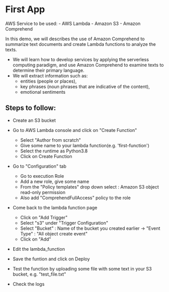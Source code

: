 # First App 

AWS Service to be used:
    - AWS Lambda 
    - Amazon S3 
    - Amazon Comprehend 

In this demo, we will describes the use of Amazon Comprehend to summarize text documents and create Lambda functions to analyze the texts. 
- We will learn how to develop services by applying the serverless computing paradigm, and use Amazon Comprehend to examine texts to determine their primary language. 
- We will extract information such as:
    - entities (people or places), 
    - key phrases (noun phrases that are indicative of the content), 
    - emotional sentiments

## Steps to follow:

- Create an S3 bucket 
- Go to AWS Lambda console and click on "Create Function" 
    - Select "Author from scratch" 
    - Give some name to your lambda function(e.g. 'first-function') 
    - Select the runtime as Python3.8
    - Click on Create Function 
- Go to "Configuration" tab 
    - Go to execution Role 
    - Add a new role, give some name 
    - From the "Policy templates" drop down select : Amazon S3 object read-only permission 
    - Also add "ComprehendFullAccess" policy to the role

- Come back to the lambda function page 
    - Click on "Add Trigger"
    - Select "s3" under "Trigger Configuration"
    - Select "Bucket" : Name of the bucket you created earlier -> "Event Type" : "All object create event"
    - Click on "Add"

- Edit the lambda_function
- Save the funtion and click on Deploy 
- Test the function by uploading some file with some text in your S3 bucket, e.g. "test_file.txt"
- Check the logs 


    